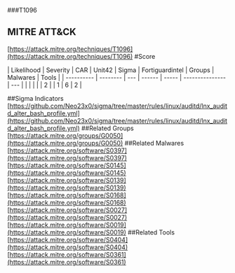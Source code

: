 ###T1096
## MITRE ATT&CK
[https://attack.mitre.org/techniques/T1096](https://attack.mitre.org/techniques/T1096)
#Score

| Likelihood | Severity | CAR | Unit42 | Sigma | Fortiguardintel | Groups | Malwares | Tools |
| ---------- | -------- | --- | ------ | ----- | --------------- | ---  |
 |   |   |   |   | 2 |   | 1 | 6 | 2 |

##Sigma Indicators
[https://github.com/Neo23x0/sigma/tree/master/rules/linux/auditd/lnx_auditd_alter_bash_profile.yml](https://github.com/Neo23x0/sigma/tree/master/rules/linux/auditd/lnx_auditd_alter_bash_profile.yml)
[]()
##Related Groups
[https://attack.mitre.org/groups/G0050](https://attack.mitre.org/groups/G0050)
[]()
##Related Malwares
[https://attack.mitre.org/software/S0397](https://attack.mitre.org/software/S0397)
[https://attack.mitre.org/software/S0145](https://attack.mitre.org/software/S0145)
[https://attack.mitre.org/software/S0139](https://attack.mitre.org/software/S0139)
[https://attack.mitre.org/software/S0168](https://attack.mitre.org/software/S0168)
[https://attack.mitre.org/software/S0027](https://attack.mitre.org/software/S0027)
[https://attack.mitre.org/software/S0019](https://attack.mitre.org/software/S0019)
[]()
##Related Tools
[https://attack.mitre.org/software/S0404](https://attack.mitre.org/software/S0404)
[https://attack.mitre.org/software/S0361](https://attack.mitre.org/software/S0361)
[]()
